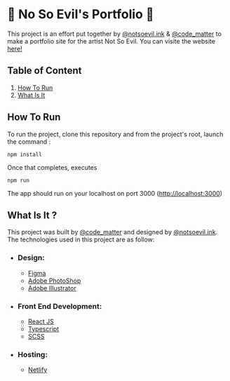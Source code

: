# 🌈 No So Evil's Portfolio 🌈

This project is an effort put together by [@notsoevil.ink](https://www.instagram.com/notsoevil.ink/) & [@code_matter](https://www.instagram.com/code_matter/) to make a portfolio site for the artist Not So Evil. You can visite the website [here!](www.notsoevil.ink)

## Table of Content

1. [How To Run](#how-to-run)
2. [What Is It](#what-is-it)

## How To Run

To run the project, clone this repository and from the project's root, launch the command :

`npm install`

Once that completes, executes 

`npm run`

The app should run on your localhost on port 3000 ([http://localhost:3000](http://localhost:3000))

## What Is It ?

This project was built by [@code_matter](https://www.instagram.com/code_matter/) and designed by [@notsoevil.ink](https://www.instagram.com/notsoevil.ink/). The technologies used in this project are as follow:

- ### Design: 
  - [Figma](https://www.figma.com)
  - [Adobe PhotoShop](https://www.adobe.com/)
  - [Adobe Illustrator](https://www.adobe.com/)

- ### Front End Development:
  - [React JS](https://reactjs.org/)
  - [Typescript](https://www.typescriptlang.org/)
  - [SCSS](https://sass-lang.com/)

- ### Hosting:
  - [Netlify](https://app.netlify.com)
